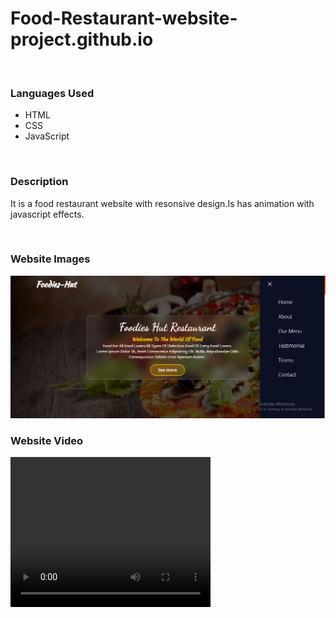 # Food-Restaurant-website-project.github.io
<br/>
<h3>Languages Used</h3>
<ul>
<li>HTML</li>
<li>CSS</li>
<li>JavaScript</li>
</ul>
<br/>
<h3>Description</h3>
<p>It is a food restaurant website with resonsive design.Is has animation  with javascript effects.</p>
<br/>
<h3>Website Images</h3>
<img src="./img/Screenshot (355) (1).png" />
<br/>
<h3>Website Video</h3>
<video width="320" height="240" controls>
  <source src="./img/c722e23f-85a6-4d08-94f7-56f418327374.webm">
</video>
